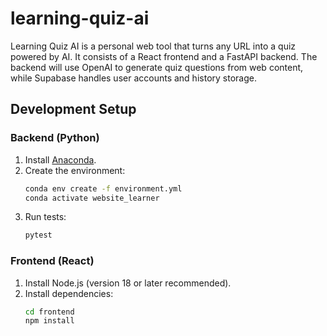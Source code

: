 # learning-quiz-ai

Learning Quiz AI is a personal web tool that turns any URL into a quiz powered by AI.
It consists of a React frontend and a FastAPI backend. The backend will use OpenAI to
generate quiz questions from web content, while Supabase handles user accounts and
history storage.

## Development Setup

### Backend (Python)
1. Install [Anaconda](https://www.anaconda.com/products/distribution).
2. Create the environment:
   ```bash
   conda env create -f environment.yml
   conda activate website_learner
   ```
3. Run tests:
   ```bash
   pytest
   ```

### Frontend (React)
1. Install Node.js (version 18 or later recommended).
2. Install dependencies:
   ```bash
   cd frontend
   npm install
   ```
